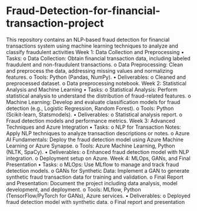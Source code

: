 # Fraud-Detection-for-financial-transaction-project
This repository contains an NLP-based fraud detection for financial transactions system using machine learning techniques to analyze and classify fraudulent activities
Week 1: Data Collection and Preprocessing
• Tasks:
o Data Collection: Obtain financial transaction data, including labeled
fraudulent and non-fraudulent transactions.
o Data Preprocessing: Clean and preprocess the data, addressing missing
values and normalizing features.
o Tools: Python (Pandas, NumPy).
• Deliverables:
o Cleaned and preprocessed dataset.
o Data preprocessing notebook.
Week 2: Statistical Analysis and Machine Learning
• Tasks:
o Statistical Analysis: Perform statistical analysis to understand the distribution
of fraud-related features.
o Machine Learning: Develop and evaluate classification models for fraud
detection (e.g., Logistic Regression, Random Forest).
o Tools: Python (Scikit-learn, Statsmodels).
• Deliverables:
o Statistical analysis report.
o Fraud detection models and performance metrics.
Week 3: Advanced Techniques and Azure Integration
• Tasks:
o NLP for Transaction Notes: Apply NLP techniques to analyze transaction
descriptions or notes.
o Azure AI Fundamentals: Deploy the fraud detection model using Azure
Machine Learning or Azure Synapse.
o Tools: Azure Machine Learning, Python (NLTK, SpaCy).
• Deliverables:
o Enhanced fraud detection model with NLP integration.
o Deployment setup on Azure.
Week 4: MLOps, GANs, and Final Presentation
• Tasks:
o MLOps: Use MLflow to manage and track fraud detection models.
o GANs for Synthetic Data: Implement a GAN to generate synthetic fraud
transaction data for training and validation.
o Final Report and Presentation: Document the project including data
analysis, model development, and deployment.
o Tools: MLflow, Python (TensorFlow/PyTorch for GANs), Azure services.
• Deliverables:
o Deployed fraud detection model with synthetic data.
o Final report and presentation
